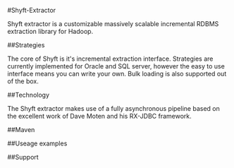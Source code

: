 #Shyft-Extractor

Shyft extractor is a customizable massively scalable incremental RDBMS extraction library for Hadoop.

##Strategies

The core of Shyft is it's incremental extraction interface.  Strategies are currently implemented for Oracle and SQL server, however the easy to use interface means you can write your own.  Bulk loading is also supported out of the box.

##Technology

The Shyft extractor makes use of a fully asynchronous pipeline based on the excellent work of Dave Moten and his RX-JDBC framework.

##Maven

##Useage examples

##Support
